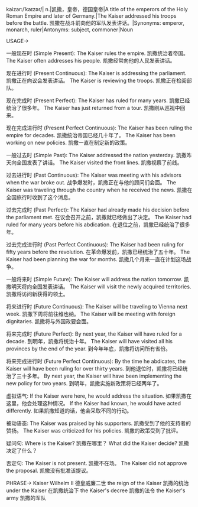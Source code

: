 kaizar:/ˈkaɪzər/| n.|凯撒，皇帝，德国皇帝|A title of the emperors of the Holy Roman Empire and later of Germany.|The Kaiser addressed his troops before the battle. 凯撒在战斗前向他的军队发表讲话。|Synonyms: emperor, monarch, ruler|Antonyms: subject, commoner|Noun

USAGE->

一般现在时 (Simple Present):
The Kaiser rules the empire. 凯撒统治着帝国。
The Kaiser often addresses his people. 凯撒经常向他的人民发表讲话。

现在进行时 (Present Continuous):
The Kaiser is addressing the parliament. 凯撒正在向议会发表讲话。
The Kaiser is reviewing the troops. 凯撒正在检阅部队。

现在完成时 (Present Perfect):
The Kaiser has ruled for many years. 凯撒已经统治了很多年。
The Kaiser has just returned from a tour. 凯撒刚从巡视中回来。

现在完成进行时 (Present Perfect Continuous):
The Kaiser has been ruling the empire for decades. 凯撒统治帝国已经几十年了。
The Kaiser has been working on new policies. 凯撒一直在制定新的政策。

一般过去时 (Simple Past):
The Kaiser addressed the nation yesterday. 凯撒昨天向全国发表了讲话。
The Kaiser visited the front lines. 凯撒视察了前线。


过去进行时 (Past Continuous):
The Kaiser was meeting with his advisors when the war broke out. 战争爆发时，凯撒正在与他的顾问们会面。
The Kaiser was traveling through the country when he received the news. 凯撒在全国旅行时收到了这个消息。

过去完成时 (Past Perfect):
The Kaiser had already made his decision before the parliament met. 在议会召开之前，凯撒就已经做出了决定。
The Kaiser had ruled for many years before his abdication. 在退位之前，凯撒已经统治了很多年。


过去完成进行时 (Past Perfect Continuous):
The Kaiser had been ruling for fifty years before the revolution.  在革命爆发前，凯撒已经统治了五十年。
The Kaiser had been planning the war for months. 凯撒几个月来一直在计划这场战争。

一般将来时 (Simple Future):
The Kaiser will address the nation tomorrow. 凯撒明天将向全国发表讲话。
The Kaiser will visit the newly acquired territories. 凯撒将访问新获得的领土。


将来进行时 (Future Continuous):
The Kaiser will be traveling to Vienna next week. 凯撒下周将前往维也纳。
The Kaiser will be meeting with foreign dignitaries. 凯撒将与外国政要会面。

将来完成时 (Future Perfect):
By next year, the Kaiser will have ruled for a decade. 到明年，凯撒将统治十年。
The Kaiser will have visited all his provinces by the end of the year. 到今年年底，凯撒将访问所有省份。


将来完成进行时 (Future Perfect Continuous):
By the time he abdicates, the Kaiser will have been ruling for over thirty years. 到他退位时，凯撒将已经统治了三十多年。
By next year, the Kaiser will have been implementing the new policy for two years. 到明年，凯撒实施新政策将已经两年了。


虚拟语气:
If the Kaiser were here, he would address the situation. 如果凯撒在这里，他会处理这种情况。
If the Kaiser had known, he would have acted differently. 如果凯撒知道的话，他会采取不同的行动。


被动语态:
The Kaiser was praised by his supporters. 凯撒受到了他的支持者的赞扬。
The Kaiser was criticized for his policies. 凯撒的政策受到了批评。

疑问句:
Where is the Kaiser? 凯撒在哪里？
What did the Kaiser decide? 凯撒决定了什么？


否定句:
The Kaiser is not present. 凯撒不在场。
The Kaiser did not approve the proposal. 凯撒没有批准该提议。

PHRASE->
Kaiser Wilhelm II 德皇威廉二世
the reign of the Kaiser 凯撒的统治
under the Kaiser 在凯撒统治下
the Kaiser's decree 凯撒的法令
the Kaiser's army 凯撒的军队
